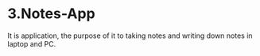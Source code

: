 # 3.Notes-App

It is application, the purpose of it to taking notes and writing down notes in laptop and PC.
